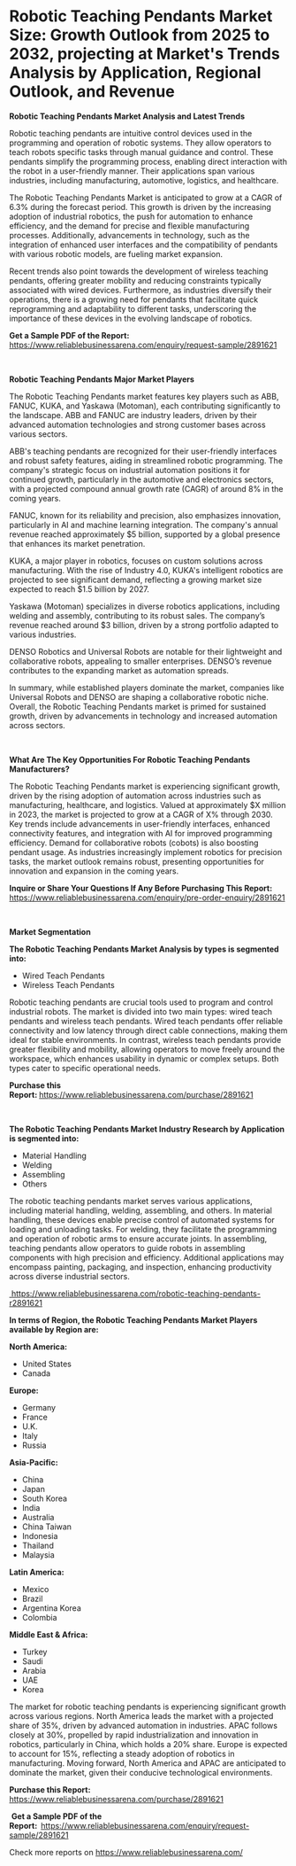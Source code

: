 <p><h1>Robotic Teaching Pendants Market Size: Growth Outlook from 2025 to 2032, projecting at Market's Trends Analysis by Application, Regional Outlook, and Revenue</h1></p><p><strong>Robotic Teaching Pendants Market Analysis and Latest Trends</strong></p>
<p><p>Robotic teaching pendants are intuitive control devices used in the programming and operation of robotic systems. They allow operators to teach robots specific tasks through manual guidance and control. These pendants simplify the programming process, enabling direct interaction with the robot in a user-friendly manner. Their applications span various industries, including manufacturing, automotive, logistics, and healthcare.</p><p>The Robotic Teaching Pendants Market is anticipated to grow at a CAGR of 6.3% during the forecast period. This growth is driven by the increasing adoption of industrial robotics, the push for automation to enhance efficiency, and the demand for precise and flexible manufacturing processes. Additionally, advancements in technology, such as the integration of enhanced user interfaces and the compatibility of pendants with various robotic models, are fueling market expansion.</p><p>Recent trends also point towards the development of wireless teaching pendants, offering greater mobility and reducing constraints typically associated with wired devices. Furthermore, as industries diversify their operations, there is a growing need for pendants that facilitate quick reprogramming and adaptability to different tasks, underscoring the importance of these devices in the evolving landscape of robotics.</p></p>
<p><strong>Get a Sample PDF of the Report:&nbsp;</strong> <a href="https://www.reliablebusinessarena.com/enquiry/request-sample/2891621?utm_campaign=2805&utm_medium=2&utm_source=Github&utm_content=ia&utm_term=14032025&utm_id=robotic-teaching-pendants">https://www.reliablebusinessarena.com/enquiry/request-sample/2891621</a></p>
<p>&nbsp;</p>
<p><strong>Robotic Teaching Pendants Major Market Players</strong></p>
<p><p>The Robotic Teaching Pendants market features key players such as ABB, FANUC, KUKA, and Yaskawa (Motoman), each contributing significantly to the landscape. ABB and FANUC are industry leaders, driven by their advanced automation technologies and strong customer bases across various sectors.</p><p>ABB's teaching pendants are recognized for their user-friendly interfaces and robust safety features, aiding in streamlined robotic programming. The company's strategic focus on industrial automation positions it for continued growth, particularly in the automotive and electronics sectors, with a projected compound annual growth rate (CAGR) of around 8% in the coming years.</p><p>FANUC, known for its reliability and precision, also emphasizes innovation, particularly in AI and machine learning integration. The company's annual revenue reached approximately $5 billion, supported by a global presence that enhances its market penetration.</p><p>KUKA, a major player in robotics, focuses on custom solutions across manufacturing. With the rise of Industry 4.0, KUKA's intelligent robotics are projected to see significant demand, reflecting a growing market size expected to reach $1.5 billion by 2027.</p><p>Yaskawa (Motoman) specializes in diverse robotics applications, including welding and assembly, contributing to its robust sales. The company’s revenue reached around $3 billion, driven by a strong portfolio adapted to various industries.</p><p>DENSO Robotics and Universal Robots are notable for their lightweight and collaborative robots, appealing to smaller enterprises. DENSO’s revenue contributes to the expanding market as automation spreads.</p><p>In summary, while established players dominate the market, companies like Universal Robots and DENSO are shaping a collaborative robotic niche. Overall, the Robotic Teaching Pendants market is primed for sustained growth, driven by advancements in technology and increased automation across sectors.</p></p>
<p>&nbsp;</p>
<p><strong>What Are The Key Opportunities For Robotic Teaching Pendants Manufacturers?</strong></p>
<p><p>The Robotic Teaching Pendants market is experiencing significant growth, driven by the rising adoption of automation across industries such as manufacturing, healthcare, and logistics. Valued at approximately $X million in 2023, the market is projected to grow at a CAGR of X% through 2030. Key trends include advancements in user-friendly interfaces, enhanced connectivity features, and integration with AI for improved programming efficiency. Demand for collaborative robots (cobots) is also boosting pendant usage. As industries increasingly implement robotics for precision tasks, the market outlook remains robust, presenting opportunities for innovation and expansion in the coming years.</p></p>
<p><strong>Inquire or Share Your Questions If Any Before Purchasing This Report:</strong> <a href="https://www.reliablebusinessarena.com/enquiry/pre-order-enquiry/2891621?utm_campaign=2805&utm_medium=2&utm_source=Github&utm_content=ia&utm_term=14032025&utm_id=robotic-teaching-pendants">https://www.reliablebusinessarena.com/enquiry/pre-order-enquiry/2891621</a></p>
<p>&nbsp;</p>
<p><strong>Market Segmentation</strong></p>
<p><strong>The Robotic Teaching Pendants Market Analysis by types is segmented into:</strong></p>
<p><ul><li>Wired Teach Pendants</li><li>Wireless Teach Pendants</li></ul></p>
<p><p>Robotic teaching pendants are crucial tools used to program and control industrial robots. The market is divided into two main types: wired teach pendants and wireless teach pendants. Wired teach pendants offer reliable connectivity and low latency through direct cable connections, making them ideal for stable environments. In contrast, wireless teach pendants provide greater flexibility and mobility, allowing operators to move freely around the workspace, which enhances usability in dynamic or complex setups. Both types cater to specific operational needs.</p></p>
<p><strong>Purchase this Report:&nbsp;</strong><a href="https://www.reliablebusinessarena.com/purchase/2891621?utm_campaign=2805&utm_medium=2&utm_source=Github&utm_content=ia&utm_term=14032025&utm_id=robotic-teaching-pendants">https://www.reliablebusinessarena.com/purchase/2891621</a></p>
<p>&nbsp;</p>
<p><strong>The Robotic Teaching Pendants Market Industry Research by Application is segmented into:</strong></p>
<p><ul><li>Material Handling</li><li>Welding</li><li>Assembling</li><li>Others</li></ul></p>
<p><p>The robotic teaching pendants market serves various applications, including material handling, welding, assembling, and others. In material handling, these devices enable precise control of automated systems for loading and unloading tasks. For welding, they facilitate the programming and operation of robotic arms to ensure accurate joints. In assembling, teaching pendants allow operators to guide robots in assembling components with high precision and efficiency. Additional applications may encompass painting, packaging, and inspection, enhancing productivity across diverse industrial sectors.</p></p>
<p><a href="https://www.reliablebusinessarena.com/robotic-teaching-pendants-r2891621?utm_campaign=2805&utm_medium=2&utm_source=Github&utm_content=ia&utm_term=14032025&utm_id=robotic-teaching-pendants">&nbsp;https://www.reliablebusinessarena.com/robotic-teaching-pendants-r2891621</a></p>
<p><strong>In terms of Region, the Robotic Teaching Pendants Market Players available by Region are:</strong></p>
<p>
    <p> <strong> North America: </strong>
        <ul>
            <li>United States</li>
            <li>Canada</li>
        </ul>
        </p> 
    <p> <strong> Europe: </strong>
        <ul>
            <li>Germany</li>
            <li>France</li>
            <li>U.K.</li>
            <li>Italy</li>
            <li>Russia</li>
        </ul>
        </p> 
    <p> <strong> Asia-Pacific: </strong>
        <ul>
            <li>China</li>
            <li>Japan</li>
            <li>South Korea</li>
            <li>India</li>
            <li>Australia</li>
            <li>China Taiwan</li>
            <li>Indonesia</li>
            <li>Thailand</li>
            <li>Malaysia</li>
        </ul>
        </p> 
    <p> <strong> Latin America: </strong>
        <ul>
            <li>Mexico</li>
            <li>Brazil</li>
            <li>Argentina Korea</li>
            <li>Colombia</li>
        </ul>
        </p> 
    <p> <strong> Middle East & Africa: </strong>
        <ul>
            <li>Turkey</li>
            <li>Saudi</li>
            <li>Arabia</li>
            <li>UAE</li>
            <li>Korea</li>
        </ul>
    </p>
    </p>
<p><p>The market for robotic teaching pendants is experiencing significant growth across various regions. North America leads the market with a projected share of 35%, driven by advanced automation in industries. APAC follows closely at 30%, propelled by rapid industrialization and innovation in robotics, particularly in China, which holds a 20% share. Europe is expected to account for 15%, reflecting a steady adoption of robotics in manufacturing. Moving forward, North America and APAC are anticipated to dominate the market, given their conducive technological environments.</p></p>
<p><strong>Purchase this Report: </strong><a href="https://www.reliablebusinessarena.com/purchase/2891621?utm_campaign=2805&utm_medium=2&utm_source=Github&utm_content=ia&utm_term=14032025&utm_id=robotic-teaching-pendants">https://www.reliablebusinessarena.com/purchase/2891621</a></p>
<p>&nbsp;<strong>Get a Sample PDF of the Report:&nbsp;&nbsp;</strong><a href="https://www.reliablebusinessarena.com/enquiry/request-sample/2891621?utm_campaign=2805&utm_medium=2&utm_source=Github&utm_content=ia&utm_term=14032025&utm_id=robotic-teaching-pendants">https://www.reliablebusinessarena.com/enquiry/request-sample/2891621</a></p>
<p><strong></strong></p>
<p>Check more reports on <a href="https://www.reliablebusinessarena.com/?utm_campaign=2805&utm_medium=2&utm_source=Github&utm_content=ia&utm_term=14032025&utm_id=robotic-teaching-pendants">https://www.reliablebusinessarena.com/</a></p>
